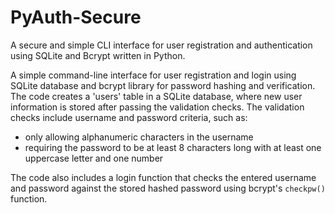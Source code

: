 # PyAuth-Secure
A secure and simple CLI interface for user registration and authentication using SQLite and Bcrypt written in Python.

A simple command-line interface for user registration and login using SQLite database and bcrypt library for password hashing and verification. The code creates a 'users' table in a SQLite database, where new user information is stored after passing the validation checks. The validation checks include username and password criteria, such as:
  - only allowing alphanumeric characters in the username
  - requiring the password to be at least 8 characters long with at least one uppercase letter and one number

The code also includes a login function that checks the entered username and password against the stored hashed password using bcrypt's `checkpw()` function.
